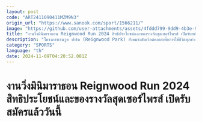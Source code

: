 ```yaml
---
layout: post
code: "ART2411090411MZM9N3"
origin_url: "https://www.sanook.com/sport/1566211/"
image: "https://github.com/user-attachments/assets/4fddd799-9dd9-4b3e-970d-b422b99090fc"
title: "งานวิ่งมินิมาราธอน Reignwood Run 2024 สิทธิประโยชน์และของรางวัลสุดเซอร์ไพรส์ เปิดรับสมัครแล้ววันนี้"
description: "โครงการเรนวูด ปาร์ค (Reignwood Park) สังคมระดับเวิลด์คลาสเพื่อการใช้ชีวิตทุกช่วงวัย ขอเชิญชวนเหล่านักวิ่งและคนรักสุขภาพทั้งชาวไทยและต่างชาติเข้าร่วมกิจกรรม"
category: "SPORTS"
language: "th"
date: 2024-11-09T04:20:52.081Z
---
```


# งานวิ่งมินิมาราธอน Reignwood Run 2024 สิทธิประโยชน์และของรางวัลสุดเซอร์ไพรส์ เปิดรับสมัครแล้ววันนี้